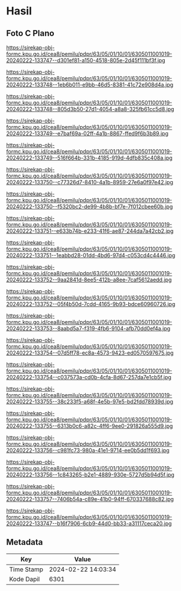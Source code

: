 # Hasil

## Foto C Plano

https://sirekap-obj-formc.kpu.go.id/cea8/pemilu/pdpr/63/05/01/10/01/6305011001019-20240222-133747--d301ef81-a150-4518-805e-2d45f111bf3f.jpg

https://sirekap-obj-formc.kpu.go.id/cea8/pemilu/pdpr/63/05/01/10/01/6305011001019-20240222-133748--1eb6b011-e9bb-46d5-8381-41c72e908d4a.jpg

https://sirekap-obj-formc.kpu.go.id/cea8/pemilu/pdpr/63/05/01/10/01/6305011001019-20240222-133748--805d3b50-27d1-4054-a8a8-325fb61cc5d8.jpg

https://sirekap-obj-formc.kpu.go.id/cea8/pemilu/pdpr/63/05/01/10/01/6305011001019-20240222-133749--e7baf69a-02ff-4a1b-8867-ffed9f6b3b89.jpg

https://sirekap-obj-formc.kpu.go.id/cea8/pemilu/pdpr/63/05/01/10/01/6305011001019-20240222-133749--516f664b-331b-4185-919d-4dfb835c408a.jpg

https://sirekap-obj-formc.kpu.go.id/cea8/pemilu/pdpr/63/05/01/10/01/6305011001019-20240222-133750--c77326d7-8410-4a1b-8959-27e6a0f97e42.jpg

https://sirekap-obj-formc.kpu.go.id/cea8/pemilu/pdpr/63/05/01/10/01/6305011001019-20240222-133750--f5320bc2-de99-4b8b-bf7e-7f012cbee60b.jpg

https://sirekap-obj-formc.kpu.go.id/cea8/pemilu/pdpr/63/05/01/10/01/6305011001019-20240222-133751--e633b74b-e233-41f6-ae87-244da7a42cb2.jpg

https://sirekap-obj-formc.kpu.go.id/cea8/pemilu/pdpr/63/05/01/10/01/6305011001019-20240222-133751--1eabbd28-01dd-4bd6-97d4-c053cd4c4446.jpg

https://sirekap-obj-formc.kpu.go.id/cea8/pemilu/pdpr/63/05/01/10/01/6305011001019-20240222-133752--9aa2841d-8ee5-412b-a8ee-7caf5612aedd.jpg

https://sirekap-obj-formc.kpu.go.id/cea8/pemilu/pdpr/63/05/01/10/01/6305011001019-20240222-133752--05f4b50d-7cdd-4165-9b93-bdce60960726.jpg

https://sirekap-obj-formc.kpu.go.id/cea8/pemilu/pdpr/63/05/01/10/01/6305011001019-20240222-133753--8aabd5a7-f319-4fb6-9104-afb70dd0ef4a.jpg

https://sirekap-obj-formc.kpu.go.id/cea8/pemilu/pdpr/63/05/01/10/01/6305011001019-20240222-133754--07d5ff78-ec8a-4573-9423-ed0570597675.jpg

https://sirekap-obj-formc.kpu.go.id/cea8/pemilu/pdpr/63/05/01/10/01/6305011001019-20240222-133754--c037573a-cd0b-4cfa-8d67-257da7e1cb5f.jpg

https://sirekap-obj-formc.kpu.go.id/cea8/pemilu/pdpr/63/05/01/10/01/6305011001019-20240222-133755--38c233f5-a68f-4e5b-97e5-bd2fdd78939d.jpg

https://sirekap-obj-formc.kpu.go.id/cea8/pemilu/pdpr/63/05/01/10/01/6305011001019-20240222-133755--6313b0c6-a82c-4ff6-9ee0-291826a555d9.jpg

https://sirekap-obj-formc.kpu.go.id/cea8/pemilu/pdpr/63/05/01/10/01/6305011001019-20240222-133756--c981fc73-980a-41e1-9714-ee0b5dd1f693.jpg

https://sirekap-obj-formc.kpu.go.id/cea8/pemilu/pdpr/63/05/01/10/01/6305011001019-20240222-133756--1c843265-b2e1-4889-930e-5727d5b94d5f.jpg

https://sirekap-obj-formc.kpu.go.id/cea8/pemilu/pdpr/63/05/01/10/01/6305011001019-20240222-133757--7406b54a-c89e-41b0-94ff-670337688c82.jpg

https://sirekap-obj-formc.kpu.go.id/cea8/pemilu/pdpr/63/05/01/10/01/6305011001019-20240222-133747--b16f7906-6cb9-44d0-bb33-a31117ceca20.jpg


## Metadata

| Key        | Value               |
| ---------- | ------------------- |
| Time Stamp | 2024-02-22 14:03:34 |
| Kode Dapil | 6301                |



